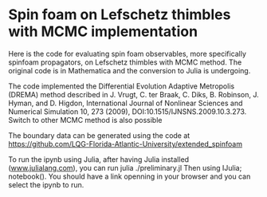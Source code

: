 # Spin foam on Lefschetz thimbles with MCMC implementation

Here is the code for evaluating spin foam observables, more specifically spinfoam propagators, on Lefschetz thimbles with MCMC method. The original code is in Mathematica and the conversion to Julia is undergoing.

The code implemented the Differential Evolution Adaptive Metropolis (DREMA) method described in J. Vrugt, C. ter Braak, C. Diks, B. Robinson, J. Hyman, and D. Higdon, International Journal of Nonlinear Sciences and Numerical Simulation 10, 273 (2009), DOI:10.1515/IJNSNS.2009.10.3.273. Switch to other MCMC method is also possible

The boundary data can be generated using the code at https://github.com/LQG-Florida-Atlantic-University/extended_spinfoam

To run the ipynb using Julia, after having Julia installed (www.julialang.com), you can run julia ./preliminary.jl
Then using IJulia; notebook(). You should have a link openning in your browser and you can select the ipynb to run.
